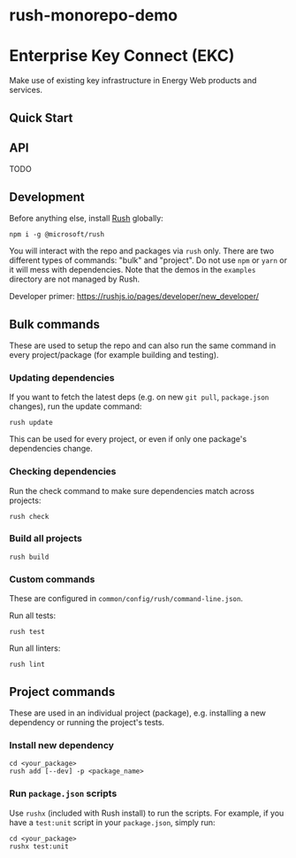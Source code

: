# rush-monorepo-demo
# Enterprise Key Connect (EKC)

Make use of existing key infrastructure in Energy Web products and services.

## Quick Start

## API

TODO

## Development

Before anything else, install [Rush](https://rushjs.io) globally:
```
npm i -g @microsoft/rush
```

You will interact with the repo and packages via `rush` only. There are two
different types of commands: "bulk" and "project". Do not use `npm` or `yarn`
or it will mess with dependencies. Note that the demos in the `examples`
directory are not managed by Rush.

Developer primer: https://rushjs.io/pages/developer/new_developer/

## Bulk commands

These are used to setup the repo and can also run the same command in
every project/package (for example building and testing).

### Updating dependencies

If you want to fetch the latest deps (e.g. on new `git pull`, `package.json`
changes), run the update command:
```
rush update
```

This can be used for every project, or even if only one package's dependencies
change.

### Checking dependencies

Run the check command to make sure dependencies match across projects:
```
rush check
```

### Build all projects

```
rush build
```

### Custom commands

These are configured in `common/config/rush/command-line.json`.

Run all tests:
```
rush test
```

Run all linters:
```
rush lint
```

## Project commands

These are used in an individual project (package), e.g. installing a new
dependency or running the project's tests.

### Install new dependency

```
cd <your_package>
rush add [--dev] -p <package_name>
```

### Run `package.json` scripts

Use `rushx` (included with Rush install) to run the scripts. For example, if you
have a `test:unit` script in your `package.json`, simply run:
```
cd <your_package>
rushx test:unit
```
